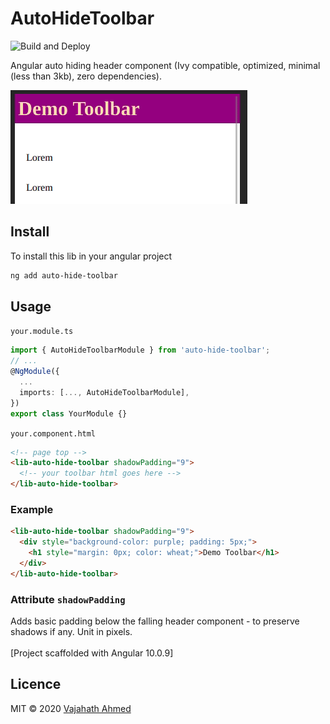 # AutoHideToolbar

![Build and Deploy](https://github.com/vajahath/auto-hide-toolbar/workflows/Build%20and%20Deploy/badge.svg)

Angular auto hiding header component (Ivy compatible, optimized, minimal (less than 3kb), zero dependencies).

![auto-hiding-toolbar-demo](https://github.com/vajahath/auto-hide-toolbar/raw/master/projects/auto-hide-toolbar/auto-hide-toolbar.gif)

## Install

To install this lib in your angular project

```bash
ng add auto-hide-toolbar
```

## Usage

`your.module.ts`
```ts
import { AutoHideToolbarModule } from 'auto-hide-toolbar';
// ...
@NgModule({
  ...
  imports: [..., AutoHideToolbarModule],
})
export class YourModule {}
```

`your.component.html`
```html
<!-- page top -->
<lib-auto-hide-toolbar shadowPadding="9">
  <!-- your toolbar html goes here -->
</lib-auto-hide-toolbar>
```

### Example
```html
<lib-auto-hide-toolbar shadowPadding="9">
  <div style="background-color: purple; padding: 5px;">
    <h1 style="margin: 0px; color: wheat;">Demo Toolbar</h1>
  </div>
</lib-auto-hide-toolbar>
```

### Attribute `shadowPadding`
Adds basic padding below the falling header component - to preserve shadows if any. Unit in pixels.
</br>
</br>
[Project scaffolded with Angular 10.0.9]

## Licence
MIT &copy; 2020 [Vajahath Ahmed](https://twitter.com/vajahath7)